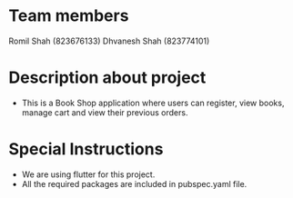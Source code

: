# Team members
Romil Shah (823676133)
Dhvanesh Shah (823774101)

# Description about project
- This is a Book Shop application where users can register, view books, manage cart and view their previous orders.

# Special Instructions
- We are using flutter for this project.
- All the required packages are included in pubspec.yaml file.

